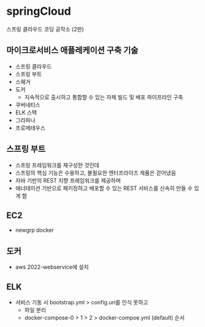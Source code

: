 # springCloud
스프링 클라우드 코딩 공작소 (2판)

## 마이크로서비스 애플레케이션 구축 기술 
 * 스프링 클라우드
 * 스프링 부트
 * 스웨거
 * 도커
	* 지속적으로 출시하고 통합할 수 있는 자체 빌드 및 배포 파이프라인 구축 
 * 쿠버네티스
 * ELK 스택
 * 그라파나
 * 프로메테우스
 
## 스프링 부트 
 * 스프링 프레임워크를 재구성한 것인데
 * 스프링의 핵심 기능은 수용하고, 불필요한 엔터프라이즈 제품은 걷어냈음
 * 자바 기반의 REST 지향 프레임워크를 제공하며
 * 애너테이션 기반으로 패키징하고 배포할 수 있는 REST 서비스를 신속히 만들 수 있게 함 

## EC2 
 * newgrp docker
 
## 도커
 * aws 2022-webservice에 설치
 
## ELK

 * 서비스 기동 시 bootstrap.yml > config.uri를 인식 못하고
    * 파일 분리
    * docker-compose-0 > 1 > 2 > docker-compoe.yml (default) 순서
